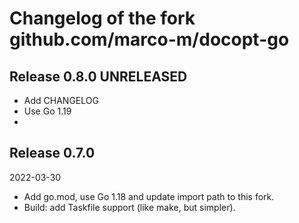 # Changelog of the fork github.com/marco-m/docopt-go

## Release 0.8.0 UNRELEASED

- Add CHANGELOG
- Use Go 1.19
- 


## Release 0.7.0

2022-03-30

- Add go.mod, use Go 1.18 and update import path to this fork.
- Build: add Taskfile support (like make, but simpler).
